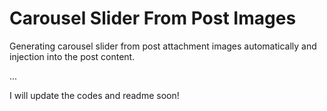# Carousel Slider From Post Images

Generating carousel slider from post attachment images automatically and injection into the post content.

...

I will update the codes and readme soon!
